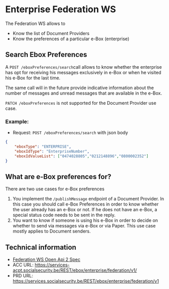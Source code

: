 # Enterprise Federation WS

The Federation WS allows to 
- Know the list of Document Providers
- Know the preferences of a particular e-Box (enterprise)

## Search Ebox Preferences

A ``POST /eboxPreferences/search``call allows to know whether the enterprise has opt for receiving his messages exclusively in e-Box or when he visited his e-Box for the last time. 

The same call will in the future provide indicative information about the number of messages and unread messages that are available in the e-Box.

``PATCH /eboxPreferences`` is not supported for the Document Provider use case.

### Example:

- Request: ``POST /eboxPreferences/search`` with json body

```json
{
    "eboxType": "ENTERPRISE",
    "eboxIdType": "EnterpriseNumber",
    "eboxIdValueList": ["0474028805","0212148896","0800002352"]
}
```





## What are e-Box preferences for?

There are two use cases for e-Box preferences

1) You implement the ``/publishMessage`` endpoint of a Document Provider. In this case you should call e-Box Preferences in order to know whether the user already has an e-Box or not. If he does not have an e-Box, a special status code needs to be sent in the reply.
2) You want to know if someone is using his e-Box in order to decide on whether to send via messages via e-Box or via Paper. This use case mostly applies to Document senders.



## Technical information

- [Federation WS Open Api 2 Spec](../openapi/ebox-federation-1.3.yaml)
- ACC URL: https://services-acpt.socialsecurity.be/REST/ebox/enterprise/federation/v1/  
- PRD URL:  https://services.socialsecurity.be/REST/ebox/enterprise/federation/v1